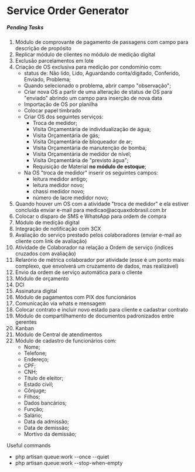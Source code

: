 # Service Order Generator

<h5>Pending Tasks</h5>
<ol>
<li>Módulo de comprovante de pagamento de passagens com campo para descrição de propósito</li>
<li>Replicar módulo de clientes no módulo de medição digital</li>
<li>Exclusão parcelamentos em lote</li>
<li>Criação de OS exclusiva para medição por condomínio com: 
<ul>
<li>status de: Não lido, Lido, Aguardando conta/digitado, Conferido, Enviado, Problema;</li>
<li>Quando selecionado o problema, abrir campo "observação";</li>
<li>Criar nova OS a partir de uma alteração de status de OS para "enviado" abrindo um campo para inserção de nova data</li>
<li>Importação de OS por planilha</li>
<li>Colocar papel timbrado</li>
<li>Criar OS dos seguintes serviços:
<ul>
<li>Troca de medidor;</li>
<li>Visita Orçamentária de individualização de água;</li>
<li>Visita Orçamentária de gás;</li>
<li>Visita Orçamentária de bloqueador de ar;</li>
<li>Visita Orçamentária de manutenção de bomba;</li>
<li>Visita Orçamentária de medidor de nível;</li>
<li>Visita Orçamentária de "previsto água";</li>
<li>Requisição de Material <b>no módulo de estoque</b>;</li>
</ul>
</li>
<li>Na OS "troca de medidor" inserir os seguintes campos:
<ul>
<li>leitura medidor antigo;</li>
<li>leitura medidor novo;</li>
<li>chassi medidor novo;</li>
<li>número de lacre medidor novo;</li>
</ul>
</li>
</ul>
</li>
<li>Quando houver um OS com a atividade "troca de medidor" e ela estiver concluída enviar e-mail para medicao@acquaxdobrasil.com.br</li>
<li>Colocar o disparo de SMS e WhatsApp para ordem de compra</li>
<li>Módulo de medição digital</li>
<li>Integração de notificação com 3CX</li>
<li>Avaliação do serviço prestado pelos colaboradores (enviar e-mail ao cliente com link de avaliação)</li>
<li>Atividade de Colaborador na relação a Ordem de serviço (indíces cruzados com avaliação)</li>
<li>Relarório de métrica colaborador por atividade (esse é um ponto mais complexo, que envolverá um cruzamento de dados, mas realizável)</li>
<li>Envio da ordem de serviço automática para o cliente</li>
<li>Módulo de orçamento</li>
<li>DCI</li>
<li>Assinatura digital</li>
<li>Módulo de pagamentos com PIX dos funcionários</li>
<li>Comunicação via whats e mensagem</li>
<li>Colocar contrato e incluir novo estado para cliente e cadastrar contrato</li>
<li>Módulo de compartilhamento de documentos padronizados entre gerentes</li>
<li>Kanban</li>
<li>Módulo de Central de atendimentos</li>
<li>Módulo de cadastro de funcionários com: 
<ul>
<li>Nome;</li>
<li>Telefone;</li>
<li>Endereço;</li>
<li>CPF;</li>
<li>CNH;</li>
<li>Título de eleitor;</li>
<li>Estado civil;</li>
<li>Cônjuge;</li>
<li>Filhos;</li>
<li>Dados bancários;</li>
<li>Função;</li>
<li>Salário;</li>
<li>Data da admissão;</li>
<li>Data de demissão;</li>
<li>Mortivo da demissão;</li>
</ul>
</li>
</ol>

<p>Useful commands</p>
<ul>
<li>php artisan queue:work --once --quiet</li>
<li>php artisan queue:work --stop-when-empty</li>
</ul>
